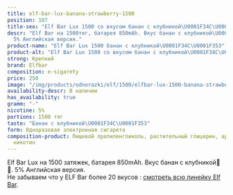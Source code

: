 ```yaml
---
title: elf-bar-lux-banana-strawberry-1500
position: 107
title-seo: "Elf Bar Lux 1500 со вкусом банан с клубникой\U0001F34C\U0001F353"
descr: "Elf Bar на 1500тяг, батарея 850mAh. Вкус банан с клубникой\U0001F34C\U0001F353.
  5% Английская версия."
product-name: "Elf Bar Lux 1500 банан с клубникой\U0001F34C\U0001F353"
product-alt: "Elf Bar Lux 1500 со вкусом банан с клубникой\U0001F34C\U0001F353"
strong: Крепкий
brand: Elfbar
composition: e-sigarety
price: 250
image: "/img/products/odnorazki/elf/1500/elfbar-lux-1500-banana-strawberry.jpg"
availability-descr: В наличии
has_availability: true
gramm: "-"
nicotine: 5%
portions: 1500 тяг
taste: "Банан с клубникой\U0001F34C\U0001F353"
form: Одноразовая электронная сигарета
composition-product: Пищевой пропиленгликоль, растительный глицерин, ароматизатор,
  никотин
---
```


Elf Bar Lux на 1500 затяжек, батарея 850mAh. Вкус банан с клубникой🍌🍓. 5% Английская версия.<br>
Не забываем что у ELF Bar более 20 вкусов : [смотреть всю линейку Elf Bar](/elfbar).